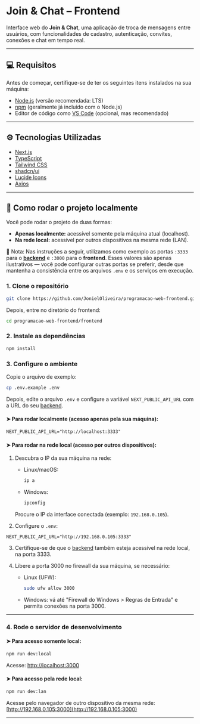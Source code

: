 # Join & Chat – Frontend

Interface web do **Join & Chat**, uma aplicação de troca de mensagens entre usuários, com funcionalidades de cadastro, autenticação, convites, conexões e chat em tempo real.

---

## :computer: Requisitos

Antes de começar, certifique-se de ter os seguintes itens instalados na sua máquina:

- [Node.js](https://nodejs.org/) (versão recomendada: LTS)
- [npm](https://www.npmjs.com/) (geralmente já incluído com o Node.js)
- Editor de código como [VS Code](https://code.visualstudio.com/) (opcional, mas recomendado)

---

## :gear: Tecnologias Utilizadas

- [Next.js](https://nextjs.org/)
- [TypeScript](https://www.typescriptlang.org/)
- [Tailwind CSS](https://tailwindcss.com/)
- [shadcn/ui](https://ui.shadcn.com/)
- [Lucide Icons](https://lucide.dev/)
- [Axios](https://axios-http.com/)

---

## :rocket: Como rodar o projeto localmente

Você pode rodar o projeto de duas formas:

- **Apenas localmente:** acessível somente pela máquina atual (localhost).
- **Na rede local:** acessível por outros dispositivos na mesma rede (LAN).

:pencil: Nota:
Nas instruções a seguir, utilizamos como exemplo as portas `:3333` para o **[backend](https://github.com/JonielOliveira/programacao-web-backend)** e `:3000` para o **frontend**.
Esses valores são apenas ilustrativos — você pode configurar outras portas se preferir, desde que mantenha a consistência entre os arquivos `.env` e os serviços em execução.



### 1. Clone o repositório

```bash
git clone https://github.com/JonielOliveira/programacao-web-frontend.git
```

Depois, entre no diretório do frontend:

```bash
cd programacao-web-frontend/frontend
```

### 2. Instale as dependências

```bash
npm install
```

### 3. Configure o ambiente

Copie o arquivo de exemplo:

```bash
cp .env.example .env
```

Depois, edite o arquivo `.env` e configure a variável `NEXT_PUBLIC_API_URL` com a URL do seu [backend](https://github.com/JonielOliveira/programacao-web-backend).

#### ➤ Para rodar **localmente** (acesso apenas pela sua máquina):
```env
NEXT_PUBLIC_API_URL="http://localhost:3333"
```

#### ➤ Para rodar na **rede local** (acesso por outros dispositivos):
1. Descubra o IP da sua máquina na rede:

   - Linux/macOS:
     ```bash
     ip a
     ```
   - Windows:
     ```cmd
     ipconfig
     ```

   Procure o IP da interface conectada (exemplo: `192.168.0.105`).

2. Configure o `.env`:
```env
NEXT_PUBLIC_API_URL="http://192.168.0.105:3333"
```

3. Certifique-se de que o [backend](https://github.com/JonielOliveira/programacao-web-backend) também esteja acessível na rede local, na porta 3333.

4. Libere a porta 3000 no firewall da sua máquina, se necessário:

   - Linux (UFW):
     ```bash
     sudo ufw allow 3000
     ```
   - Windows: vá até "Firewall do Windows > Regras de Entrada" e permita conexões na porta 3000.

---

### 4. Rode o servidor de desenvolvimento

#### ➤ Para acesso **somente local**:
```bash
npm run dev:local
```

Acesse: [http://localhost:3000](http://localhost:3000)

#### ➤ Para acesso **pela rede local**:
```bash
npm run dev:lan
```

Acesse pelo navegador de outro dispositivo da mesma rede:  
[http://192.168.0.105:3000](http://192.168.0.105:3000)

---

